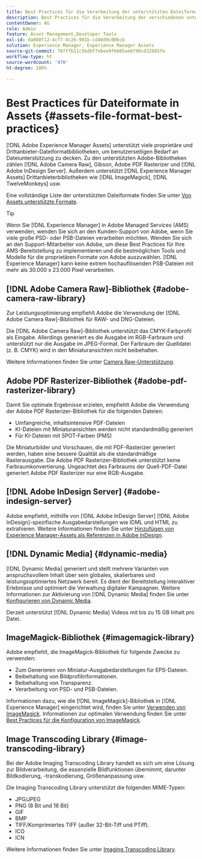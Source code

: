 ```yaml
---
title: Best Practices für die Verarbeitung der unterstützten Dateiformate
description: Best Practices für die Verarbeitung der verschiedenen unterstützten Dateitypen mithilfe von  [!DNL Experience Manager Assets].
contentOwner: AG
role: Admin
feature: Asset Management,Developer Tools
exl-id: da080f12-4cf7-4c26-901b-cd40d9c00bcb
solution: Experience Manager, Experience Manager Assets
source-git-commit: 76fffb11c56dbf7ebee9f6805ae0799cd32985fe
workflow-type: ht
source-wordcount: '470'
ht-degree: 100%

---
```


# Best Practices für Dateiformate in Assets {#assets-file-format-best-practices}

[!DNL Adobe Experience Manager Assets] unterstützt viele proprietäre und Drittanbieter-Dateiformatbibliotheken, um benutzerseitigen Bedarf an Dateiunterstützung zu decken. Zu den unterstützten Adobe-Bibliotheken zählen [!DNL Adobe Camera Raw], Gibson, Adobe PDF Rasterizer und [!DNL Adobe InDesign Server]. Außerdem unterstützt [!DNL Experience Manager Assets] Drittanbieterbibliotheken wie [!DNL ImageMagick], [!DNL TwelveMonkeys] usw.

Eine vollständige Liste der unterstützten Dateiformate finden Sie unter [Von Assets unterstützte Formate](/help/assets/assets-formats.md).

>[!TIP]
>
>Wenn Sie [!DNL Experience Manager] in Adobe Managed Services (AMS) verwenden, wenden Sie sich an den Kunden-Support von Adobe, wenn Sie viele große PSD- oder PSB-Dateien verarbeiten möchten. Wenden Sie sich an den Support-Mitarbeiter von Adobe, um diese Best Practices für Ihre AMS-Bereitstellung zu implementieren und die bestmöglichen Tools und Modelle für die proprietären Formate von Adobe auszuwählen. [!DNL Experience Manager] kann keine extrem hochauflösenden PSB-Dateien mit mehr als 30.000 x 23.000 Pixel verarbeiten.

## [!DNL Adobe Camera Raw]-Bibliothek {#adobe-camera-raw-library}

Zur Leistungsoptimierung empfiehlt Adobe die Verwendung der [!DNL Adobe Camera Raw]-Bibliothek für RAW- und DNG-Dateien.

Die [!DNL Adobe Camera Raw]-Bibliothek unterstützt das CMYK-Farbprofil als Eingabe. Allerdings generiert es die Ausgabe im RGB-Farbraum und unterstützt nur die Ausgabe im JPEG-Format. Der Farbraum der Quelldatei (z. B. CMYK) wird in den Miniaturansichten nicht beibehalten.

Weitere Informationen finden Sie unter [Camera Raw-Unterstützung](/help/assets/camera-raw.md).

## Adobe PDF Rasterizer-Bibliothek {#adobe-pdf-rasterizer-library}

Damit Sie optimale Ergebnisse erzielen, empfiehlt Adobe die Verwendung der Adobe PDF Rasterizer-Bibliothek für die folgenden Dateien:

* Umfangreiche, inhaltsintensive PDF-Dateien
* KI-Dateien mit Miniaturansichten werden nicht standardmäßig generiert
* Für KI-Dateien mit SPOT-Farben (PMS)

Die Miniaturbilder und Vorschauen, die mit PDF-Rasterizer generiert werden, haben eine bessere Qualität als die standardmäßige Rasterausgabe. Die Adobe PDF Rasterizer-Bibliothek unterstützt keine Farbraumkonvertierung. Ungeachtet des Farbraums der Quell-PDF-Datei generiert Adobe PDF Rasterizer nur eine RGB-Ausgabe.

## [!DNL Adobe InDesign Server] {#adobe-indesign-server}

Adobe empfiehlt, mithilfe von [!DNL Adobe InDesign Server] [!DNL Adobe InDesign]-spezifische Ausgabedarstellungen wie IDML und HTML zu extrahieren. Weitere Informationen finden Sie unter [Hinzufügen von Experience Manager-Assets als Referenzen in Adobe InDesign](/help/assets/managing-linked-subassets.md#refai).

## [!DNL Dynamic Media] {#dynamic-media}

[!DNL Dynamic Media] generiert und stellt mehrere Varianten von anspruchsvollem Inhalt über sein globales, skalierbares und leistungsoptimiertes Netzwerk bereit. Es dient der Bereitstellung interaktiver Erlebnisse und optimiert die Verwaltung digitaler Kampagnen. Weitere Informationen zur Aktivierung von [!DNL Dynamic Media] finden Sie unter [Konfigurieren von Dynamic Media](/help/assets/config-dynamic.md).

Derzeit unterstützt [!DNL Dynamic Media] Videos mit bis zu 15 GB Inhalt pro Datei.

## ImageMagick-Bibliothek {#imagemagick-library}

Adobe empfiehlt, die ImageMagick-Bibliothek für folgende Zwecke zu verwenden:

* Zum Generieren von Miniatur-Ausgabedarstellungen für EPS-Dateien.
* Beibehaltung von Bildprofilinformationen.
* Beibehaltung von Transparenz.
* Verarbeitung von PSD- und PSB-Dateien.

Informationen dazu, wie die [!DNL ImageMagick]-Bibliothek in [!DNL Experience Manager] eingerichtet wird, finden Sie unter [Verwenden von ImageMagick](/help/assets/media-handlers.md#an-example-using-imagemagick). Informationen zur optimalen Verwendung finden Sie unter [Best Practices für die Konfiguration von ImageMagick](/help/assets/best-practices-for-imagemagick.md).

## Image Transcoding Library {#image-transcoding-library}

Bei der Adobe Imaging Transcoding Library handelt es sich um eine Lösung zur Bildverarbeitung, die essenzielle Bildfunktionen übernimmt, darunter Bildkodierung, -transkodierung, Größenanpassung usw.

Die Imaging Transcoding Library unterstützt die folgenden MIME-Typen:

* JPG/JPEG
* PNG (8 Bit und 16 Bit)
* GIF
* BMP
* TIFF/Komprimiertes TIFF (außer 32-Bit-Tiff und PTiff).
* ICO
* ICN

Weitere Informationen finden Sie unter [Imaging Transcoding Library](/help/assets/imaging-transcoding-library.md).
